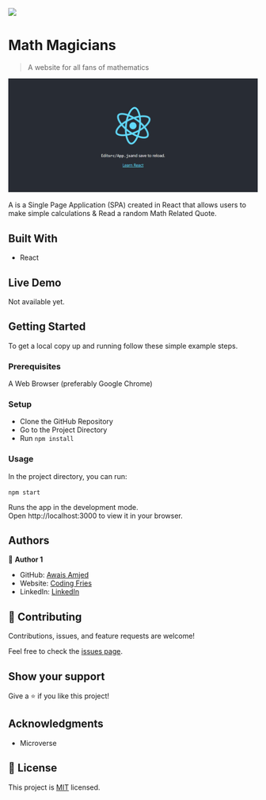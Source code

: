 ![](https://img.shields.io/badge/Microverse-blueviolet)

# Math Magicians

> A website for all fans of mathematics

![screenshot](./app_screenshot.png)

A is a Single Page Application (SPA) created in React that allows users to make simple calculations & Read a random Math Related Quote.

## Built With

- React

## Live Demo

Not available yet.

[//]: # ([Live Demo Link]&#40;https://awais-amjed.github.io/giggy/&#41;)

## Getting Started

To get a local copy up and running follow these simple example steps.

### Prerequisites

A Web Browser (preferably Google Chrome)

### Setup

- Clone the GitHub Repository
- Go to the Project Directory
- Run ```npm install```

### Usage

In the project directory, you can run:

```npm start```

Runs the app in the development mode.<br>
Open http://localhost:3000 to view it in your browser.

## Authors

👤 **Author 1**

- GitHub: [Awais Amjed](https://github.com/awais-amjed)
- Website: [Coding Fries](https://codingfries.com)
- LinkedIn: [LinkedIn](https://www.linkedin.com/in/awais-amjed)

## 🤝 Contributing

Contributions, issues, and feature requests are welcome!

Feel free to check the [issues page](../../issues/).

## Show your support

Give a ⭐️ if you like this project!

## Acknowledgments

- Microverse

## 📝 License

This project is [MIT](./LICENSE) licensed.